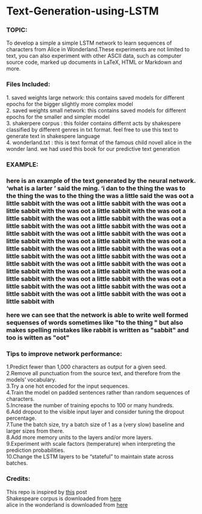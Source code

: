 # Text-Generation-using-LSTM

<h3>TOPIC:</h3>
To develop a simple a simple LSTM network to learn sequences of characters from Alice in Wonderland.These experiments are not limited to text, you can also experiment with other ASCII data, such as computer source code, marked up documents in LaTeX, HTML or Markdown and more.
<br/>


<h3>Files Included:</h3>
1. saved weights large network: this contains saved models for different epochs for the bigger slightly more complex model<br/>
2. saved weights small network: this contains saved models for different epochs for the smaller and simpler model<br/>
3. shakerpere corpus : this folder contains differnt acts by shakespere classified by different genres in txt format. feel free to use this text to generate text in shakespere language<br/>
4. wonderland.txt : this is text format of the famous child novell alice in the wonder land. we had used this book for our predictive text generation<br/>


<h3>EXAMPLE:<h3>
here is an example of the text generated by the neural network.<br/>
‘what is a 
 larter ’ said the ming. ‘i dan to the thing the was to the thing the was to the thing the was a little said the was oot a little sabbit with the was oot a little sabbit with the was oot a little sabbit with the was oot a little sabbit with the was oot a little sabbit with the was oot a little sabbit with the was oot a little sabbit with the was oot a little sabbit with the was oot a little sabbit with the was oot a little sabbit with the was oot a little sabbit with the was oot a little sabbit with the was oot a little sabbit with the was oot a little sabbit with the was oot a little sabbit with the was oot a little sabbit with the was oot a little sabbit with the was oot a little sabbit with the was oot a little sabbit with the was oot a little sabbit with the was oot a little sabbit with the was oot a little sabbit with the was oot a little sabbit with the was oot a little sabbit with the was oot a little sabbit with the was oot a little sabbit with the was oot a little sabbit with 

here we can see that the network is able to write well formed sequenses of words sometimes like "to the thing " but also makes spelling mistakes like rabbit is written as "sabbit" and too is witten as "oot"
<br/>

<h3>Tips to improve network performance: </h3>
1.Predict fewer than 1,000 characters as output for a given seed.<br/>
2.Remove all punctuation from the source text, and therefore from the models’ vocabulary.<br/>
3.Try a one hot encoded for the input sequences.<br/>
4.Train the model on padded sentences rather than random sequences of characters.<br/>
5.Increase the number of training epochs to 100 or many hundreds.<br/>
6.Add dropout to the visible input layer and consider tuning the dropout percentage.<br/>
7.Tune the batch size, try a batch size of 1 as a (very slow) baseline and larger sizes from there.<br/>
8.Add more memory units to the layers and/or more layers.<br/>
9.Experiment with scale factors (temperature) when interpreting the prediction probabilities.<br/>
10.Change the LSTM layers to be “stateful” to maintain state across batches.<br/>

<h3>Credits:</h3>
This repo is inspired by <a href = "https://machinelearningmastery.com/text-generation-lstm-recurrent-neural-networks-python-keras/">this</a> post<br/>
Shakespeare corpus is downloaded from <a href="http://lexically.net/wordsmith/support/shakespeare.html">here</a><br/>
alice in the wonderland is downloaded from <a href="http://www.gutenberg.org/ebooks/11?msg=welcome_stranger">here</a>

